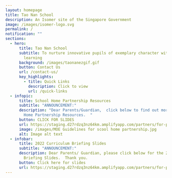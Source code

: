 ```yaml
---
layout: homepage
title: Tao Nan School
description: An Isomer site of the Singapore Government
image: /images/isomer-logo.svg
permalink: /
notification: ""
sections:
  - hero:
      title: Tao Nan School
      subtitle: To nurture innovative pupils of exemplary character with a love for
        learning
      background: /images/taonanezgif.gif
      button: Contact Us
      url: /contact-us/
      key_highlights:
        - title: Quick Links
          description: Click to view
          url: /quick-links
  - infopic:
      title: School Home Partnership Resources
      subtitle: "ANNOUNCEMENT:"
      description: "Dear Parents/Guardian,  click below to find out more on the School
        Home Partnership Resources.  "
      button: CLICK FOR SLIDES
      url: https://staging.d27rdzq3nz64km.amplifyapp.com/partners/for-parents/school-home-partnership/
      image: /images/MOE Guidelines for scool home partnership.jpg
      alt: Image alt text
  - infobar:
      title: 2022 Curriculum Briefing Slides
      subtitle: "ANNOUNCEMENT:"
      description: Dear Parents/ Guardian, please click below for the 2022 Curriculum
        Briefing Slides.  Thank you.
      button: Click here for slides
      url: https://staging.d27rdzq3nz64km.amplifyapp.com/partners/for-parents/curriculum-matters/
---
```

